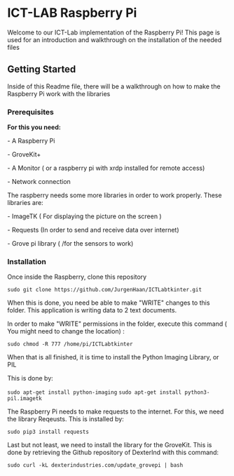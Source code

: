 <h1> ICT-LAB Raspberry Pi </h1>
<p>Welcome to our ICT-Lab implementation of the Raspberry Pi!
This page is used for an introduction and walkthrough on the installation of the needed files
</p>
<h2> Getting Started </h2>
<p>Inside of this Readme file, there will be a walkthrough on how to make the Raspberry Pi work with the libraries</p>

<h3>Prerequisites</h3>
<p><b>For this you need:</b></p
<p>- A Raspberry Pi</p>
<p>- GroveKit+</p>
<p>- A Monitor ( or a raspberry pi with xrdp installed for remote access)</p>
<p>- Network connection</p>

<p>The raspberry needs some more libraries in order to work properly. These libraries are:</p>
<p>- ImageTK ( For displaying the picture on the screen ) </p>
<p>- Requests (In order to send and receive data over internet)</p>
<p>- Grove pi library ( /for the sensors to work)</p>

<h3>Installation</h3

<p>Once inside the Raspberry, clone this repository</p>
<code>sudo git clone https://github.com/JurgenHaan/ICTLabtkinter.git</code>

<p>When this is done, you need be able to make "WRITE" changes to this folder. This application is writing data to 2 text documents.</p>
<p>In order to make "WRITE" permissions in the folder, execute this command ( You might need to change the location) :</p>
<code>sudo chmod -R 777 /home/pi/ICTLabtkinter</code>

<p>When that is all finished, it is time to install the Python Imaging Library, or PIL</p>
<p>This is done by:</p>
<code>sudo apt-get install python-imaging</code>
<code>sudo apt-get install python3-pil.imagetk</code>

<p>The Raspberry Pi needs to make requests to the internet. For this, we need the library Reqeusts. This is installed by:</p>
<code>sudo pip3 install requests</code>

<p>Last but not least, we need to install the library for the GroveKit. This is done by retrieving the Github repository of DexterInd with this command:</p>
<code>sudo curl -kL dexterindustries.com/update_grovepi | bash</code>
